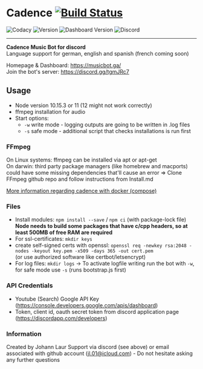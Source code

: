 # Cadence [![Build Status](https://travis-ci.com/johann-lr/Cadence.svg?token=bNJrJyNp7mTCf8zvF5QZ&branch=dev)](https://travis-ci.com/johann-lr/Cadence)

![Codacy](https://img.shields.io/codacy/grade/dfe5a6883b0343b4835dabcf8911a8f2/dev.svg?logo=codacy&style=for-the-badge)
![Version](https://img.shields.io/badge/version-v2.0.0-blue.svg?style=for-the-badge)
![Dashboard Version](https://img.shields.io/badge/dashboard_version-v1.2-blue.svg?style=for-the-badge)
![Discord](https://img.shields.io/discord/509751546729463819.svg?logo=discord&style=for-the-badge)

---

**Cadence Music Bot for discord** <br>
Language support for german, english and spanish (french coming soon)

Homepage & Dashboard: <https://musicbot.ga/> <br>
Join the bot's server: <https://discord.gg/tgmJRc7>

## Usage

-   Node version 10.15.3 or 11 (12 might not work correctly)
-   ffmpeg installation for audio
-   Start options:
    -   `-w` write mode - logging outputs are going to be written in .log files
    -   `-s` safe mode - additional script that checks installations is run first

### FFmpeg

On Linux systems: ffmpeg can be installed via apt or apt-get <br>
On darwin: third party package managers (like homebrew and macports) could have some missing dependencies that'll cause an error
=> Clone FFmpeg github repo and follow instructions from Install.md

<a href="./documentation/docker.md">More information regarding cadence with docker (compose)</a>

### Files

-   Install modules: `npm install --save` / `npm ci` (with package-lock file) <br> **Node needs to build some packages that have c/cpp headers, so at least 500MB of free RAM are required** <br>
-   For ssl-certificates: `mkdir keys` <br>
-   create self-signed certs with openssl: `openssl req -newkey rsa:2048 -nodes -keyout key.pem -x509 -days 365 -out cert.pem` <br>
    (or use authorized software like certbot/letsencrypt)
-   For log files: `mkdir logs` -> To activate logfile writing run the bot with `-w`, for safe mode use `-s` (runs bootstrap.js first)

### API Credentials

-   Youtube (Search) Google API Key (<https://console.developers.google.com/apis/dashboard>)
-   Token, client id, oauth secret token from discord application page (<https://discordapp.com/developers>)

### Information

Created by Johann Laur
Support via discord (see above) or email associated with github account (<jl.01@icloud.com>) - Do not hesitate asking any further questions
